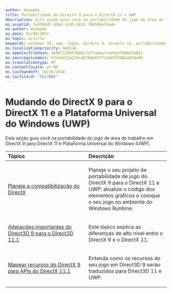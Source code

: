 ```yaml
---
author: mtoepke
title: Portabilidade do DirectX 9 para o DirectX 11 e UWP
description: Esta seção guia você na portabilidade do jogo de área de trabalho em DirectX 9 para DirectX 11 e Plataforma Universal do Windows (UWP).
ms.assetid: 7a3f8ddf-d5b2-1c05-b532-70459befda4e
ms.author: mtoepke
ms.date: 02/08/2017
ms.topic: article
keywords: windows 10, uwp, jogos, directx 9, directx 11, portabilidade
ms.localizationpriority: medium
ms.openlocfilehash: 4e867129b5f684c7e77aebefcbe9a3f68b47b031
ms.sourcegitcommit: b7e3d222e229cdbf04e837fcb94fb7d84a93de09
ms.translationtype: MT
ms.contentlocale: pt-BR
ms.lasthandoff: 10/26/2018
ms.locfileid: "5617865"
---
```

# <a name="moving-from-directx-9-to-directx-11-and-universal-windows-platform-uwp"></a>Mudando do DirectX 9 para o DirectX 11 e a Plataforma Universal do Windows (UWP)



Esta seção guia você na portabilidade do jogo de área de trabalho em DirectX 9 para DirectX 11 e Plataforma Universal do Windows (UWP).

<table>
<colgroup>
<col width="50%" />
<col width="50%" />
</colgroup>
<thead>
<tr class="header">
<th align="left">Tópico</th>
<th align="left">Descrição</th>
</tr>
</thead>
<tbody>
<tr class="odd">
<td align="left"><p><a href="plan-your-directx-port.md">Planeje a compatibilização do DirectX</a></p></td>
<td align="left"><p>Planeje o seu projeto de portabilidade de jogo do DirectX 9 para o DirectX 11 e UWP: atualize o código dos elementos gráficos e coloque o seu jogo no ambiente do Windows Runtime.</p></td>
</tr>
<tr class="even">
<td align="left"><p><a href="understand-direct3d-11-1-concepts.md">Alterações importantes do Direct3D 9 para o Direct3D 11.1</a></p></td>
<td align="left"><p>Este tópico explica as diferenças de alto nível entre o DirectX 9 e o DirectX 11.</p></td>
</tr>
<tr class="odd">
<td align="left"><p><a href="feature-mapping.md">Mapear recursos do DirectX 9 para APIs do DirectX 11.1</a></p></td>
<td align="left"><p>Entenda como os recursos do seu jogo em Direct3D 9 serão traduzidos para Direct3D 11 e UWP.</p></td>
</tr>
</tbody>
</table>

 

 

 




